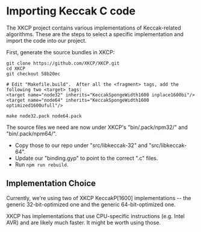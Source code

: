 # Importing Keccak C code

The XKCP project contains various implementations of Keccak-related algorithms. These are the steps to select a specific implementation and import the code into our project.

First, generate the source bundles in XKCP:

```
git clone https://github.com/XKCP/XKCP.git
cd XKCP
git checkout 58b20ec

# Edit "Makefile.build".  After all the <fragment> tags, add the following two <target> tags:
<target name="node32" inherits="KeccakSpongeWidth1600 inplace1600bi"/>
<target name="node64" inherits="KeccakSpongeWidth1600 optimized1600ufull"/>

make node32.pack node64.pack
```

The source files we need are now under XKCP's "bin/.pack/npm32/" and "bin/.pack/npm64/".
- Copy those to our repo under "src/libkeccak-32" and "src/libkeccak-64".
- Update our "binding.gyp" to point to the correct ".c" files.
- Run `npm run rebuild`.

## Implementation Choice

Currently, we're using two of XKCP KeccakP[1600] implementations -- the generic 32-bit-optimized one and the generic 64-bit-optimized one.

XKCP has implementations that use CPU-specific instructions (e.g. Intel AVR) and are likely much faster. It might be worth using those.
